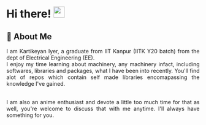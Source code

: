 # Hi there! <img src="https://media.giphy.com/media/hvRJCLFzcasrR4ia7z/giphy.gif" width="29px" height="29px">

## 🚀 About Me

<div style="text-align: justify; width=75%">
I am Kartikeyan Iyer, a graduate from IIT Kanpur (IITK Y20 batch) from the dept of Electrical Engineering (EE).<br>
I enjoy my time learning about machinery, any machinery infact, including softwares, libraries and packages, what I have been
into recently. You'll find alot of repos which contain self made libraries encomapassing the knowledge I've gained.<br><br>

I am also an anime enthusiast and devote a little too much time for that as well, you're welcome to discuss that with me
anytime. I'll always have something for you.

</div>



